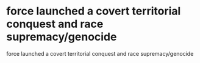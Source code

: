# force launched a covert territorial conquest and race supremacy/genocide

force launched a covert territorial conquest and race supremacy/genocide